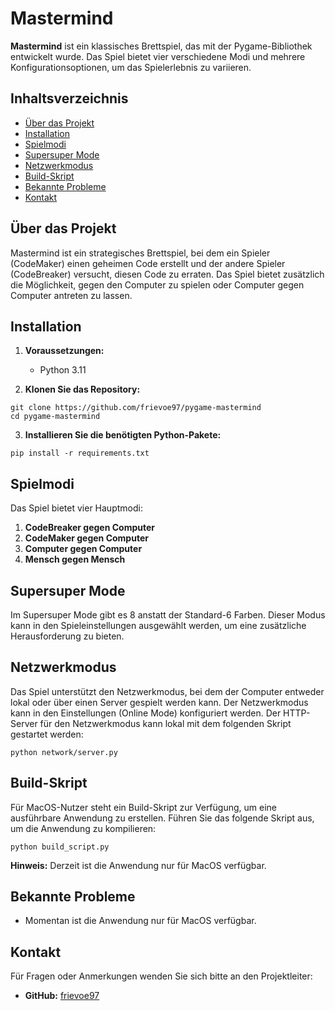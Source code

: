 # Mastermind

**Mastermind** ist ein klassisches Brettspiel, das mit der Pygame-Bibliothek entwickelt wurde. Das Spiel bietet vier verschiedene Modi und mehrere Konfigurationsoptionen, um das Spielerlebnis zu variieren.

## Inhaltsverzeichnis

- [Über das Projekt](#über-das-projekt)
- [Installation](#installation)
- [Spielmodi](#spielmodi)
- [Supersuper Mode](#supersuper-mode)
- [Netzwerkmodus](#netzwerkmodus)
- [Build-Skript](#build-skript)
- [Bekannte Probleme](#bekannte-probleme)
- [Kontakt](#kontakt)

## Über das Projekt

Mastermind ist ein strategisches Brettspiel, bei dem ein Spieler (CodeMaker) einen geheimen Code erstellt und der andere Spieler (CodeBreaker) versucht, diesen Code zu erraten. Das Spiel bietet zusätzlich die Möglichkeit, gegen den Computer zu spielen oder Computer gegen Computer antreten zu lassen.

## Installation

1. **Voraussetzungen:**
   - Python 3.11

2. **Klonen Sie das Repository:**

```
git clone https://github.com/frievoe97/pygame-mastermind
cd pygame-mastermind
```

3. **Installieren Sie die benötigten Python-Pakete:**

```
pip install -r requirements.txt
```

## Spielmodi

Das Spiel bietet vier Hauptmodi:

1. **CodeBreaker gegen Computer**
2. **CodeMaker gegen Computer**
3. **Computer gegen Computer**
4. **Mensch gegen Mensch**

## Supersuper Mode

Im Supersuper Mode gibt es 8 anstatt der Standard-6 Farben. Dieser Modus kann in den Spieleinstellungen ausgewählt werden, um eine zusätzliche Herausforderung zu bieten.

## Netzwerkmodus

Das Spiel unterstützt den Netzwerkmodus, bei dem der Computer entweder lokal oder über einen Server gespielt werden kann. Der Netzwerkmodus kann in den Einstellungen (Online Mode) konfiguriert werden. Der HTTP-Server für den Netzwerkmodus kann lokal mit dem folgenden Skript gestartet werden:

```
python network/server.py
```

## Build-Skript

Für MacOS-Nutzer steht ein Build-Skript zur Verfügung, um eine ausführbare Anwendung zu erstellen. Führen Sie das folgende Skript aus, um die Anwendung zu kompilieren:

```
python build_script.py
```

**Hinweis:** Derzeit ist die Anwendung nur für MacOS verfügbar.

## Bekannte Probleme

- Momentan ist die Anwendung nur für MacOS verfügbar.

## Kontakt

Für Fragen oder Anmerkungen wenden Sie sich bitte an den Projektleiter:

- **GitHub:** [frievoe97](https://github.com/frievoe97)
